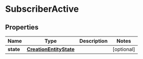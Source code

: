 
# SubscriberActive

## Properties
Name | Type | Description | Notes
------------ | ------------- | ------------- | -------------
**state** | [**CreationEntityState**](CreationEntityState.md) |  |  [optional]



